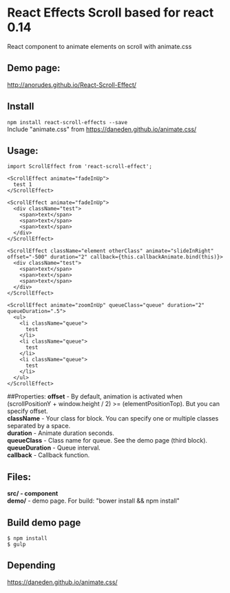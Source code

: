# React Effects Scroll based for react 0.14
React component to animate elements on scroll with animate.css
<br />
## Demo page:
http://anorudes.github.io/React-Scroll-Effect/

## Install
``
npm install react-scroll-effects --save
``
<br />
Include "animate.css" from https://daneden.github.io/animate.css/

## Usage:

```
import ScrollEffect from 'react-scroll-effect';

<ScrollEffect animate="fadeInUp">
  test 1
</ScrollEffect>

<ScrollEffect animate="fadeInUp">
  <div className="test">
    <span>text</span>
    <span>text</span>
    <span>text</span>
  </div>
</ScrollEffect>

<ScrollEffect className="element otherClass" animate="slideInRight" offset="-500" duration="2" callback={this.callbackAnimate.bind(this)}>
  <div className="test">
    <span>text</span>
    <span>text</span>
    <span>text</span>
  </div>
</ScrollEffect>

<ScrollEffect animate="zoomInUp" queueClass="queue" duration="2" queueDuration=".5">
  <ul>
    <li className="queue">
      test
    </li>
    <li className="queue">
      test
    </li>
    <li className="queue">
      test
    </li>
  </ul>
</ScrollEffect>

```
##Properties:
<b>offset</b> - By default, animation is activated when (scrollPositionY + window.height / 2) >= (elementPositionTop). But you can specify offset.<br />
<b>className</b> - Your class for block. You can specify one or multiple classes separated by a space.<br />
<b>duration</b> - Animate duration seconds.<br />
<b>queueClass</b> - Class name for queue. See the demo page (third block).<br />
<b>queueDuration</b> - Queue interval.<br />
<b>callback</b> - Callback function.

## Files:
<b>src/**</b> - component<br />
<b>demo/**</b> - demo page. For build: "bower install && npm install"

## Build demo page
```
$ npm install
$ gulp
```

## Depending
https://daneden.github.io/animate.css/
